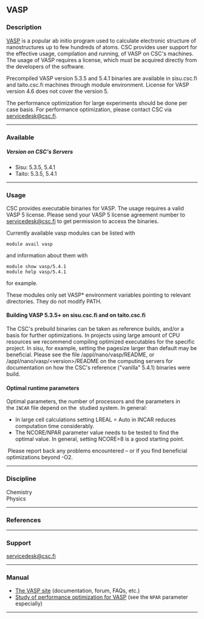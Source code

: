 ## VASP

### Description

[VASP] is a popular ab initio program used to calculate electronic
structure of nanostructures up to few hundreds of atoms. CSC provides
user support for the effective usage, compilation and running, of VASP
on CSC's machines. The usage of VASP requires a license, which must be
acquired directly from the developers of the software.

Precompiled VASP version 5.3.5 and 5.4.1 binaries are available
in sisu.csc.fi and taito.csc.fi machines through module environment.
License for VASP version 4.6 does not cover the version 5.

The performance optimization for large experiments should be done per
case basis. For performance optimization, please contact CSC via
servicedesk@csc.fi.

------------------------------------------------------------------------

### Available

##### Version on CSC's Servers

-   Sisu: 5.3.5, 5.4.1
-   Taito: 5.3.5, 5.4.1

------------------------------------------------------------------------

### Usage

CSC provides executable binaries for VASP. The usage requires a valid
VASP 5 license. Please send your VASP 5 license agreement number to
servicedesk@csc.fi to get permission to access the binaries.

Currently available vasp modules can be listed with

`module avail vasp`

and information about them with

    module show vasp/5.4.1
    module help vasp/5.4.1

for example.

These modules only set VASP\* environment variables pointing to relevant
directories. They do not modify PATH.

#### Building VASP 5.3.5+ on sisu.csc.fi and on taito.csc.fi

The CSC's prebuild binaries can be taken as reference builds, and/or a
basis for further optimizations. In projects using large amount of CPU
resources we recommend compiling optimized executables for the specific
project. In sisu, for example, setting the pagesize larger than default
may be beneficial. Please see the file /appl/nano/vasp/README, or
/appl/nano/vasp/&lt;version&gt;/README on the computing servers for
documentation on how the CSC's reference ("vanilla" 5.4.1) binaries were
build.

#### Optimal runtime parameters

Optimal parameters, the number of processors and the parameters in
the `INCAR` file depend on the  studied system. In general:

-   In large cell calculations setting LREAL = Auto in INCAR reduces
    computation time considerably.
-   The NCORE/NPAR parameter value needs to be tested to find the
    optimal value. In general, setting NCORE=8 is a good starting point.

 Please report back any problems encountered <span
class="st">–</span> or if you find beneficial optimizations beyond -O2.

------------------------------------------------------------------------

### Discipline

Chemistry  
Physics  

------------------------------------------------------------------------

### References

------------------------------------------------------------------------

### Support

servicedesk@csc.fi

------------------------------------------------------------------------

### Manual

-   [The VASP site] (documentation, forum, FAQs, etc.)
-   [Study of performance optimization for VASP] (see
    the `NPAR` parameter especially)

------------------------------------------------------------------------

  [VASP]: https://www.vasp.at
  [The VASP site]: https://www.vasp.at/
  [Study of performance optimization for VASP]: http://www.hector.ac.uk/cse/distributedcse/reports/vasp01/vasp01_collectives/
